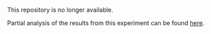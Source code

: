 This repository is no longer available.

Partial analysis of the results from this experiment can be found [here](https://docs.google.com/presentation/d/1ZIYj8Rg4xPHukQ-Glk9_IZTgimEYh5dtWsyXrbkX9Dc).
